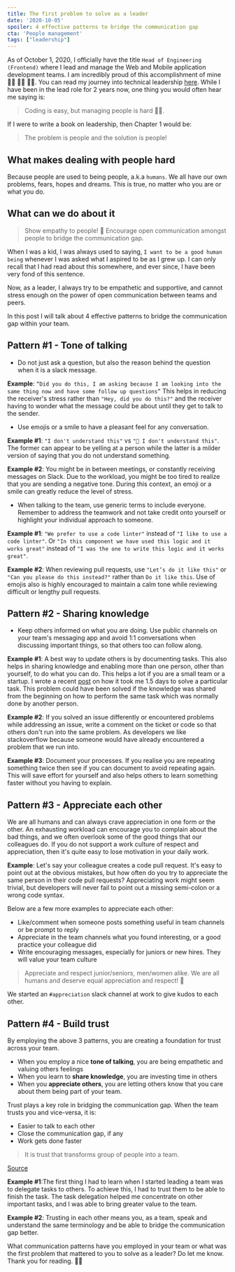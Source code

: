 ```yaml
---
title: The first problem to solve as a leader
date: '2020-10-05'
spoiler: 4 effective patterns to bridge the communication gap
cta: 'People management'
tags: ["leadership"]
---
```


As of October 1, 2020, I officially have the title `Head of Engineering (Frontend)` where I lead and manage the Web and Mobile application development teams. I am incredibly proud of this accomplishment of mine 👩‍💻 👩‍💻 👩‍💻. You can read my journey into technical leadership [here](/tags/leadership). While I have been in the lead role for 2 years now, one thing you would often hear me saying is:

> Coding is easy, but managing people is hard 🤦‍♀️.

If I were to write a book on leadership, then Chapter 1 would be:

> The problem is people and the solution is people!

## What makes dealing with people hard

Because people are used to being people, a.k.a `humans`. We all have our own problems, fears, hopes and dreams. This is true, no matter who you are or what you do.

## What can we do about it

> Show empathy to people! 💯 Encourage open communication amongst people to bridge the communication gap.

When I was a kid, I was always used to saying, `I want to be a good human being` whenever I was asked what I aspired to be as I grew up. I can only recall that I had read about this somewhere, and ever since, I have been very fond of this sentence.

Now, as a leader, I always try to be empathetic and supportive, and cannot stress enough on the power of open communication between teams and peers.

In this post I will talk about 4 effective patterns to bridge the communication gap within your team.

## Pattern #1 - Tone of talking

- Do not just ask a question, but also the reason behind the question when it is a slack message.

**Example**: `“Did you do this, I am asking because I am looking into the same thing now and have some follow up questions”` This helps in reducing the receiver's stress rather than `"Hey, did you do this?"` and the receiver having to wonder what the message could be about until they get to talk to the sender.

- Use emojis or a smile to have a pleasant feel for any conversation.

**Example #1**: `"I don't understand this"` vs `"🙈 I don't understand this"`. The former can appear to be yelling at a person while the latter is a milder version of saying that you do not understand something.

**Example #2**: You might be in between meetings, or constantly receiving messages on Slack. Due to the workload, you might be too tired to realize that you are sending a negative tone. During this context, an emoji or a smile can greatly reduce the level of stress.

- When talking to the team, use generic terms to include everyone. Remember to address the teamwork and not take credit onto yourself or highlight your individual approach to someone.

**Example #1**: `"We prefer to use a code linter"` instead of `"I like to use a code linter"`. Or `"In this component we have used this logic and it works great"` instead of `"I was the one to write this logic and it works great"`.

**Example #2**: When reviewing pull requests, use `"Let’s do it like this"` or `"Can you please do this instead?"` rather than `Do it like this`. Use of emojis also is highly encouraged to maintain a calm tone while reviewing difficult or lengthy pull requests.

## Pattern #2 - Sharing knowledge

- Keep others informed on what you are doing. Use public channels on your team's messaging app and avoid 1:1 conversations when discussing important things, so that others too can follow along.

**Example #1**: A best way to update others is by documenting tasks. This also helps in sharing knowledge and enabling more than one person, other than yourself, to do what you can do. This helps a lot if you are a small team or a startup. I wrote a recent [post](../fix-openssl-python-aws) on how it took me 1.5 days to solve a particular task. This problem could have been solved if the knowledge was shared from the beginning on how to perform the same task which was normally done by another person.

**Example #2**: If you solved an issue differently or encountered problems while addressing an issue, write a comment on the ticket or code so that others don't run into the same problem. As developers we like stackoverflow because someone would have already encountered a problem that we run into.

**Example #3**: Document your processes. If you realise you are repeating something twice then see if you can document to avoid repeating again. This will save effort for yourself and also helps others to learn something faster without you having to explain.  

## Pattern #3 - Appreciate each other

We are all humans and can always crave appreciation in one form or the other. An exhausting workload can encourage you to complain about the bad things, and we often overlook some of the good things that our colleagues do. If you do not support a work culture of respect and appreciation, then it's quite easy to lose motivation in your daily work.

**Example**: Let's say your colleague creates a code pull request. It's easy to point out at the obvious mistakes, but how often do you try to appreciate the same person in their code pull requests? Appreciating work might seem trivial, but developers will never fail to point out a missing semi-colon or a wrong code syntax.

Below are a few more examples to appreciate each other:

- Like/comment when someone posts something useful in team channels or be prompt to reply
- Appreciate in the team channels what you found interesting, or a good practice your colleague did
- Write encouraging messages, especially for juniors or new hires. They will value your team culture

> Appreciate and respect junior/seniors,  men/women alike. We are all humans and deserve equal appreciation and respect! 🌟

We started an `#appreciation` slack channel at work to give kudos to each other.

## Pattern #4 - Build trust

By employing the above 3 patterns, you are creating a foundation for trust across your team.

- When you employ a nice **tone of talking**, you are being empathetic and valuing others feelings
- When you learn to **share knowledge**, you are investing time in others
- When you **appreciate others**, you are letting others know that you care about them being part of your team.

Trust plays a key role in bridging the communication gap. When the team trusts you and vice-versa, it is:

- Easier to talk to each other
- Close the communication gap, if any
- Work gets done faster

> It is trust that transforms group of people into a team.

[Source](https://www.pinterest.com/pin/58617232619985088/)

**Example #1**:The first thing I had to learn when I started leading a team was to delegate tasks to others. To achieve this, I had to trust them to be able to finish the task. The task delegation helped me concentrate on other important tasks, and I was able to bring greater value to the team.

**Example #2**: Trusting in each other means you, as a team, speak and understand the same terminology and be able to bridge the communication gap better.

What communication patterns have you employed in your team or what was the first problem that mattered to you to solve as a leader? Do let me know. Thank you for reading. 🐱‍👓
